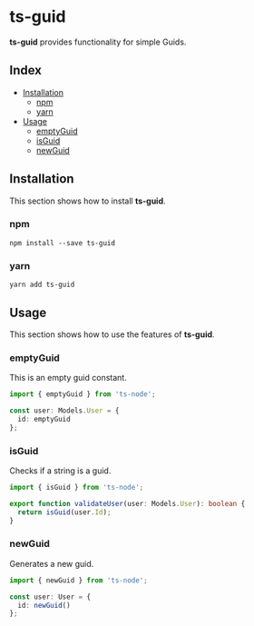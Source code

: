 # ts-guid
**ts-guid** provides functionality for simple Guids.

## Index
- [Installation](#installation)
  - [npm](#npm)
  - [yarn](#yarn)
- [Usage](#usage)
  - [emptyGuid](#emptyguid)
  - [isGuid](#isguid)
  - [newGuid](#newguid)

## Installation
This section shows how to install **ts-guid**.

### npm
```
npm install --save ts-guid 
```

### yarn
```
yarn add ts-guid
```

## Usage
This section shows how to use the features of **ts-guid**.

### emptyGuid
This is an empty guid constant.

```typescript
import { emptyGuid } from 'ts-node';

const user: Models.User = {
  id: emptyGuid
};
```

### isGuid
Checks if a string is a guid.

```typescript
import { isGuid } from 'ts-node';

export function validateUser(user: Models.User): boolean {
  return isGuid(user.Id);
}

```

### newGuid
Generates a new guid.

```typescript
import { newGuid } from 'ts-node';

const user: User = {
  id: newGuid()
};
```